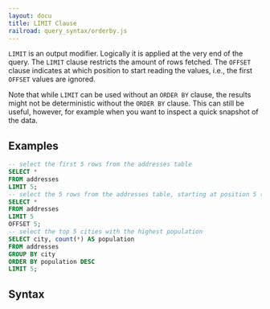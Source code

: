 ```yaml
---
layout: docu
title: LIMIT Clause
railroad: query_syntax/orderby.js
---
```


`LIMIT` is an output modifier. Logically it is applied at the very end of the query. The `LIMIT` clause restricts the amount of rows fetched. The `OFFSET` clause indicates at which position to start reading the values, i.e., the first `OFFSET` values are ignored.

Note that while `LIMIT` can be used without an `ORDER BY` clause, the results might not be deterministic without the `ORDER BY` clause. This can still be useful, however, for example when you want to inspect a quick snapshot of the data.


## Examples

```sql
-- select the first 5 rows from the addresses table
SELECT *
FROM addresses
LIMIT 5;
-- select the 5 rows from the addresses table, starting at position 5 (i.e., ignoring the first 5 rows)
SELECT *
FROM addresses
LIMIT 5
OFFSET 5;
-- select the top 5 cities with the highest population
SELECT city, count(*) AS population
FROM addresses
GROUP BY city
ORDER BY population DESC
LIMIT 5;
```

## Syntax

<div id="rrdiagram"></div>
